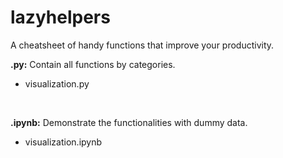 # lazyhelpers

A cheatsheet of handy functions that improve your productivity.

__.py:__ Contain all functions by categories.
- visualization.py
<br />

__.ipynb:__ Demonstrate the functionalities with dummy data.
- visualization.ipynb
